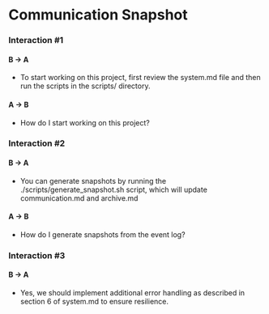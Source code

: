 # Communication Snapshot
<!-- BEGIN COMMUNICATION -->
### Interaction #1
#### B → A
 - To start working on this project, first review the system.md file and then run the scripts in the scripts/ directory.
#### A → B
 - How do I start working on this project?

### Interaction #2
#### B → A
 - You can generate snapshots by running the ./scripts/generate_snapshot.sh script, which will update communication.md and archive.md
#### A → B
 - How do I generate snapshots from the event log?

### Interaction #3
#### B → A
 - Yes, we should implement additional error handling as described in section 6 of system.md to ensure resilience.

<!-- END COMMUNICATION -->

